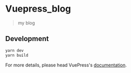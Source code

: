 # Vuepress_blog

> my blog

## Development

```bash
yarn dev
yarn build
```

For more details, please head VuePress's [documentation](https://v1.vuepress.vuejs.org/).

